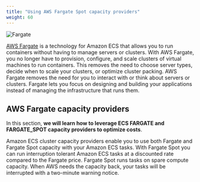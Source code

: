 ```yaml
---
title: "Using AWS Fargate Spot capacity providers"
weight: 60
---
```


![Fargate](/images/ecs-spot-capacity-providers/fargate.png)   

[AWS Fargate](https://aws.amazon.com/fargate/) is a technology for Amazon ECS that allows you to run containers without having to manage servers or clusters. With AWS Fargate, you no longer have to provision, configure, and scale clusters of virtual machines to run containers. This removes the need to choose server types, decide when to scale your clusters, or optimize cluster packing. AWS Fargate removes the need for you to interact with or think about servers or clusters. Fargate lets you focus on designing and building your applications instead of managing the infrastructure that runs them.


## AWS Fargate capacity providers

In this section, **we will learn how to leverage ECS FARGATE and FARGATE_SPOT capacity providers to optimize costs**.


Amazon ECS cluster capacity providers enable you to use both Fargate and Fargate Spot capacity with your Amazon ECS tasks. With Fargate Spot you can run interruption tolerant Amazon ECS tasks at a discounted rate compared to the Fargate price. Fargate Spot runs tasks on spare compute capacity. When AWS needs the capacity back, your tasks will be interrupted with a two-minute warning notice.

